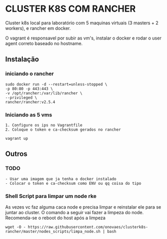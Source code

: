 # CLUSTER K8S COM RANCHER 

Cluster k8s local para laboratório com 5 maquinas virtuais (3 masters + 2 workers), e rancher em docker.

O vagrant é responsavel por subir as vm's, instalar o docker e rodar o user agent correto baseado no hostname.

## Instalação

### iniciando o rancher

    sudo docker run -d --restart=unless-stopped \
    -p 80:80 -p 443:443 \
    -v /opt/rancher:/var/lib/rancher \
    --privileged \
    rancher/rancher:v2.5.4

### Iniciando as 5 vms

    1. Configure os ips no Vagrantfile
    2. Coloque o token e ca-checksum gerados no rancher

    vagrant up


## Outros

### TODO

    - Usar uma imagem que ja tenha o docker instalado
    - Colocar o token e ca-checksum como ENV ou qq coisa do tipo

### Shell Script para limpar um node rke

As vezes vc faz alguma caca node e precisa limpar e reinstalar ele para se juntar ao cluster. O comando a seguir vai fazer a limpeza do node. Recomenda-se o reboot do host após a limpeza

    wget -O - https://raw.githubusercontent.com/onovaes/clusterk8s-rancher/master/nodes_scripts/limpa_node.sh | bash
